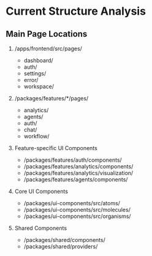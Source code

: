 # Current Structure Analysis

## Main Page Locations
1. /apps/frontend/src/pages/
   - dashboard/
   - auth/
   - settings/
   - error/
   - workspace/

2. /packages/features/*/pages/
   - analytics/
   - agents/
   - auth/
   - chat/
   - workflow/

3. Feature-specific UI Components
   - /packages/features/auth/components/
   - /packages/features/analytics/components/
   - /packages/features/analytics/visualization/
   - /packages/features/agents/components/

4. Core UI Components
   - /packages/ui-components/src/atoms/
   - /packages/ui-components/src/molecules/
   - /packages/ui-components/src/organisms/

5. Shared Components
   - /packages/shared/components/
   - /packages/shared/providers/